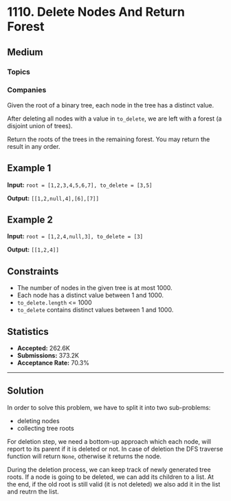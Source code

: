 # 1110. Delete Nodes And Return Forest

## Medium

### Topics

### Companies

Given the root of a binary tree, each node in the tree has a distinct value.

After deleting all nodes with a value in `to_delete`, we are left with a forest (a disjoint union of trees).

Return the roots of the trees in the remaining forest. You may return the result in any order.

## Example 1

**Input:**
`root = [1,2,3,4,5,6,7], to_delete = [3,5]`

**Output:**
`[[1,2,null,4],[6],[7]]`


## Example 2

**Input:**
`root = [1,2,4,null,3], to_delete = [3]`

**Output:**
`[[1,2,4]]`


## Constraints

- The number of nodes in the given tree is at most 1000.
- Each node has a distinct value between 1 and 1000.
- `to_delete.length` <= 1000
- `to_delete` contains distinct values between 1 and 1000.

## Statistics

- **Accepted:** 262.6K
- **Submissions:** 373.2K
- **Acceptance Rate:** 70.3%

---

## Solution
In order to solve this problem, we have to split it into two sub-problems:
- deleting nodes
- collecting tree roots

For deletion step, we need a bottom-up approach which each node, will report to its parent if it is deleted or not.
In case of deletion the DFS traverse function will return `None`, otherwise it returns the node.

During the deletion process, we can keep track of newly generated tree roots. If a node is going to be deleted, we can
add its children to a list.
At the end, if the old root is still valid (it is not deleted) we also add it in the list and reutrn the list.